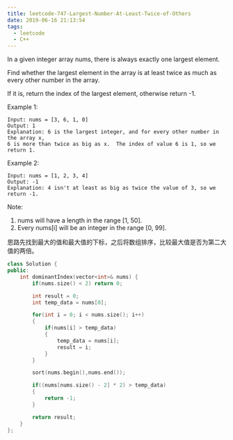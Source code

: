 ```yaml
---
title: leetcode-747-Largest-Number-At-Least-Twice-of-Others
date: 2019-06-16 21:13:54
tags:
  - leetcode
  - C++
---
```


In a given integer array nums, there is always exactly one largest element.

Find whether the largest element in the array is at least twice as much as every other number in the array.

If it is, return the index of the largest element, otherwise return -1.

Example 1:

```
Input: nums = [3, 6, 1, 0]
Output: 1
Explanation: 6 is the largest integer, and for every other number in the array x,
6 is more than twice as big as x.  The index of value 6 is 1, so we return 1.
```

Example 2:

```
Input: nums = [1, 2, 3, 4]
Output: -1
Explanation: 4 isn't at least as big as twice the value of 3, so we return -1.
```

Note:

1. nums will have a length in the range [1, 50].
2. Every nums[i] will be an integer in the range [0, 99].

思路先找到最大的值和最大值的下标，之后将数组排序，比较最大值是否为第二大值的两倍。

```C++
class Solution {
public:
    int dominantIndex(vector<int>& nums) {
        if(nums.size() < 2) return 0;

        int result = 0;
        int temp_data = nums[0];

        for(int i = 0; i < nums.size(); i++)
        {
            if(nums[i] > temp_data)
            {
                temp_data = nums[i];
                result = i;
            }
        }

        sort(nums.begin(),nums.end());

        if((nums[nums.size() - 2] * 2) > temp_data)
        {
            return -1;
        }

        return result;
    }
};
```
